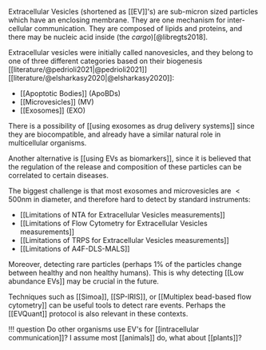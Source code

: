 Extracellular Vesicles (shortened as [[EV]]'s) are sub-micron sized particles which have an enclosing membrane. They are one mechanism for inter-cellular communication. They are composed of lipids and proteins, and there may be nucleic acid inside (the *cargo*)[@libregts2018]. 

Extracellular vesicles were initially called nanovesicles, and they belong to one of three different categories based on their biogenesis [[literature/@pedrioli2021|@pedrioli2021]] [[literature/@elsharkasy2020|@elsharkasy2020]]:

- [[Apoptotic Bodies]] (ApoBDs)
- [[Microvesicles]] (MV)
- [[Exosomes]] (EXO)

There is a possibility of [[using exosomes as drug delivery systems]] since they are biocompatible, and already have a similar natural role in multicellular organisms. 

Another alternative is [[using EVs as biomarkers]], since it is believed that the regulation of the release and composition of these particles can be correlated to certain diseases. 

The biggest challenge is that most exosomes and microvesicles are $<500\textrm{nm}$ in diameter, and therefore hard to detect by standard instruments:

- [[Limitations of NTA for Extracellular Vesicles measurements]]
- [[Limitations of Flow Cytometry for Extracellular Vesicles measurements]]
- [[Limitations of TRPS for Extracellular Vesicles measurements]]
- [[Limitations of A4F-DLS-MALS]]

Moreover, detecting rare particles (perhaps 1% of the particles change between healthy and non healthy humans). This is why detecting [[Low abundance EVs]] may be crucial in the future. 

Techniques such as [[Simoa]], [[SP-IRIS]], or [[Multiplex bead-based flow cytometry]] can be useful tools to detect rare events. Perhaps the [[EVQuant]] protocol is also relevant in these contexts. 

!!! question
	Do other organisms use EV's for [[intracellular communication]]? I assume most [[animals]] do, what about [[plants]]? 


